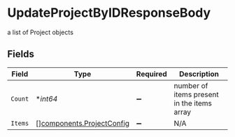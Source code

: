 # UpdateProjectByIDResponseBody

a list of Project objects


## Fields

| Field                                                                  | Type                                                                   | Required                                                               | Description                                                            |
| ---------------------------------------------------------------------- | ---------------------------------------------------------------------- | ---------------------------------------------------------------------- | ---------------------------------------------------------------------- |
| `Count`                                                                | **int64*                                                               | :heavy_minus_sign:                                                     | number of items present in the items array                             |
| `Items`                                                                | [][components.ProjectConfig](../../models/components/projectconfig.md) | :heavy_minus_sign:                                                     | N/A                                                                    |
